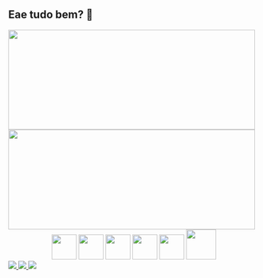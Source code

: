 ## Eae tudo bem? 👋
<div>
<img src = 'https://github-readme-stats.vercel.app/api?username=Ri4n1990&show_icons=true&bg_color=4E69EF&text_color=E8F2C9&title_color=E8F2C9&icon_color=F07E4D&locale=pt-br&include_all_commits=true&rank_icon=github'  style="width:495px; height:200px;">
<img src = 'https://github-readme-stats.vercel.app/api/top-langs/?username=Ri4n1990&size_weight=0.5&count_weight=0.5&hide=handlebars&hide_title=true&bg_color=4E69EF&text_color=E8F2C9'style="width:495px; height:200px;">
</div>

<div align = 'center'>

  
  <img height="50px" width="50px" src="https://cdn.jsdelivr.net/gh/devicons/devicon@latest/icons/python/python-original.svg" /> 
  <img height="50px" width="50px" src="https://cdn.jsdelivr.net/gh/devicons/devicon@latest/icons/html5/html5-original.svg" />
  <img height="50px" width="50px" src="https://cdn.jsdelivr.net/gh/devicons/devicon@latest/icons/css3/css3-original.svg" />
  <img height="50px" width="50px" src="https://cdn.jsdelivr.net/gh/devicons/devicon@latest/icons/javascript/javascript-original.svg" />
  <img height="50px" width="50px" src="https://cdn.jsdelivr.net/gh/devicons/devicon@latest/icons/jquery/jquery-plain-wordmark.svg" />
  <img height="60px" width="60px" src="https://cdn.jsdelivr.net/gh/devicons/devicon@latest/icons/mysql/mysql-original-wordmark.svg" />
  
</div>


<div>

  <div>
    <a href="mailto:rianmagnus5791@gmail.com" target="_blank">
      <img src="https://img.shields.io/badge/Gmail-D14836?style=for-the-badge&logo=gmail&logoColor=white">
      
  </a>  

  <a href="https://wa.me/5551993746389" target="_blank">
      <img src="https://img.shields.io/badge/WhatsApp-25D366?style=for-the-badge&logo=whatsapp&logoColor=white">
      
  </a>   

   <a href="https://www.linkedin.com/in/rian-magnus-850597252/" target="_blank">
      <img src="https://img.shields.io/badge/LinkedIn-0077B5?style=for-the-badge&logo=linkedin&logoColor=white">
      
  </a> 


  
  </div>



  
</div>
